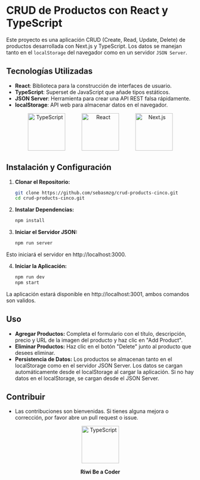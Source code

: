 # CRUD de Productos con React y TypeScript

Este proyecto es una aplicación CRUD (Create, Read, Update, Delete) de productos desarrollada con Next.js y TypeScript. Los datos se manejan tanto en el `localStorage` del navegador como en un servidor `JSON Server`.

## Tecnologías Utilizadas

- **React**: Biblioteca para la construcción de interfaces de usuario.
- **TypeScript**: Superset de JavaScript que añade tipos estáticos.
- **JSON Server**: Herramienta para crear una API REST falsa rápidamente.
- **localStorage**: API web para almacenar datos en el navegador.

<p align="center">
    <img src="https://cdn.worldvectorlogo.com/logos/typescript.svg" alt="TypeScript" width="100" height="100" style="margin: 0 20px;"/>
    <img src="https://cdn.worldvectorlogo.com/logos/react-2.svg" alt="React" width="100" height="100" style="margin: 0 20px;"/>
    <img src="https://cdn.worldvectorlogo.com/logos/nextjs-2.svg" alt="Next.js" width="100" height="100" style="margin: 0 20px;"/>
</p>

## Instalación y Configuración

1. **Clonar el Repositorio:**

   ```bash
   git clone https://github.com/sebasmzg/crud-products-cinco.git
   cd crud-products-cinco.git

2. **Instalar Dependencias:**
    ```bash
    npm install
3. **Iniciar el Servidor JSON:**

    ```bash
    npm run server
Esto iniciará el servidor en http://localhost:3000.

4. **Iniciar la Aplicación:**

    ```bash
    npm run dev
    npm start
La aplicación estará disponible en http://localhost:3001, ambos comandos son validos.

## Uso

- **Agregar Productos:** Completa el formulario con el título, descripción, precio y URL de la imagen del producto y haz clic en "Add Product".
- **Eliminar Productos:** Haz clic en el botón "Delete" junto al producto que desees eliminar.
- **Persistencia de Datos:** Los productos se almacenan tanto en el localStorage como en el servidor JSON Server. Los datos se cargan automáticamente desde el localStorage al cargar la aplicación. Si no hay datos en el localStorage, se cargan desde el JSON Server.

## Contribuir

- Las contribuciones son bienvenidas. Si tienes alguna mejora o corrección, por favor abre un pull request o issue.

<p align="center">
    <img src="https://riwi.io/wp-content/uploads/2023/07/favicon.png" alt="TypeScript" width="100" height="100" style="margin: 0 20px;"/>
</p>

<p align="center">
    <strong>Riwi Be a Coder</strong>
</p>